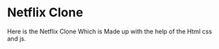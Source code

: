 <h1>Netflix Clone</h1>
<p>Here is the Netflix Clone Which is Made up with the help of the Html css and js.</p>
